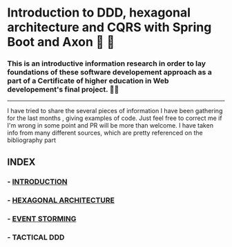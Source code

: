 # Introduction to DDD, hexagonal architecture and CQRS with Spring Boot and Axon  👶 📖

### This is an introductive information research in order to lay foundations of these software developement approach as a part of a Certificate of higher education in Web developement's final project. 👨‍🎓
-----
I have tried to share the several pieces of information I have been gathering for the last months , giving examples of code.
Just feel free to correct me if I'm wrong in some point and PR will be more than welcome.
I have taken info from many different sources, which are pretty referenced on the bibliography part


INDEX
-----

### - [INTRODUCTION](docs/introduction.md)
### - [HEXAGONAL ARCHITECTURE](/docs/hexagonal_architecture.md)
### - [EVENT STORMING](/docs/event_storm.md)
### - TACTICAL DDD
